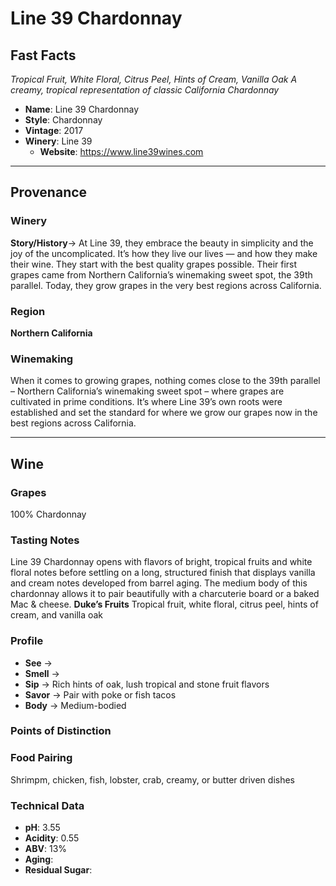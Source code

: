 # Line 39 Chardonnay
## Fast Facts
*Tropical Fruit, White Floral, Citrus Peel, Hints of Cream, Vanilla Oak*
*A creamy, tropical representation of classic California Chardonnay*
- **Name**:  Line 39 Chardonnay
- **Style**:  Chardonnay
- **Vintage**: 2017
- **Winery**: Line 39 
	- **Website**: https://www.line39wines.com
- - - -
## Provenance
### Winery
**Story/History**→ At Line 39, they embrace the beauty in simplicity and the joy of the uncomplicated. It’s how they live our lives — and how they make their wine. They start with the best quality grapes possible. Their first grapes came from Northern California’s winemaking sweet spot, the 39th parallel. Today, they grow grapes in the very best regions across California.
### Region
**Northern California**
### Winemaking 
When it comes to growing grapes, nothing comes close to the 39th parallel – Northern California’s winemaking sweet spot – where grapes are cultivated in prime conditions. It’s where Line 39’s own roots were established and set the standard for where we grow our grapes now in the best regions across California.

- - - -
## Wine
### Grapes
100% Chardonnay
### Tasting Notes
Line 39 Chardonnay opens with flavors of bright, tropical fruits and white floral notes before settling on a long, structured finish that displays vanilla and cream notes developed from barrel aging. The medium body of this chardonnay allows it to pair beautifully with a charcuterie board or a baked Mac & cheese.
**Duke’s Fruits** Tropical fruit, white floral, citrus peel, hints of cream, and vanilla oak
### Profile
- **See** →  
- **Smell** → 
- **Sip** → Rich hints of oak, lush tropical and stone fruit flavors
- **Savor** → Pair with poke or fish tacos
- **Body** → Medium-bodied
### Points of Distinction
### Food Pairing
Shrimpm, chicken, fish, lobster, crab, creamy, or butter driven dishes
### Technical Data
- **pH**: 3.55
- **Acidity**: 0.55
- **ABV**: 13%
- **Aging**: 
- **Residual Sugar**: 